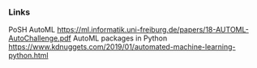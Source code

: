 ### Links
PoSH AutoML https://ml.informatik.uni-freiburg.de/papers/18-AUTOML-AutoChallenge.pdf
AutoML packages in Python https://www.kdnuggets.com/2019/01/automated-machine-learning-python.html



